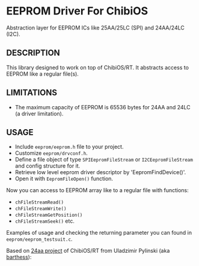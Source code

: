 EEPROM Driver For ChibiOS
=========================

Abstraction layer for EEPROM ICs like 25AA/25LC (SPI) and 24AA/24LC (I2C).

DESCRIPTION
-----------

This library designed to work on top of ChibiOS/RT. It abstracts access to
EEPROM like a regular file(s).

LIMITATIONS
-----------

* The maximum capacity of EEPROM is 65536 bytes for 24AA and 24LC (a driver
  limitation).

USAGE
-----

* Include `eeprom/eeprom.h` file to your project.
* Customize `eeprom/drvconf.h`.
* Define a file object of type `SPIEepromFileStream` or `I2CEepromFileStream` and
  config structure for it.
* Retrieve low level eeprom driver descriptor by 'EepromFindDevice()'.
* Open it with `EepromFileOpen()` function.

Now you can access to EEPROM array like to a regular file with functions:
* `chFileStreamRead()`
* `chFileStreamWrite()`
* `chFileStreamGetPosition()`
* `chFileStreamSeek()`
etc.

Examples of usage and checking the returning parameter you can found in
`eeprom/eeprom_testsuit.c`.

Based on [24aa project] of ChibiOS/RT from Uladzimir Pylinski (aka [barthess]):

[24aa project]: https://github.com/barthess/24aa
[barthess]: https://github.com/barthess
